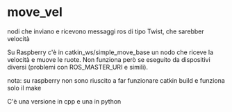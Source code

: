 # move_vel
nodi che inviano e ricevono messaggi ros di tipo Twist, che sarebber velocità


Su Raspberry c'è in catkin_ws/simple_move_base un nodo che riceve la velocità e muove le ruote. 
Non funziona però se eseguito da dispositivi diversi (problemi con ROS_MASTER_URI e simili).


nota: su raspberry non sono riuscito a far funzionare catkin build e funziona solo il make


C'è una versione in cpp e una in python